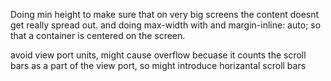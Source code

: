 Doing min height to make sure that on very big screens the content doesnt get really spread out.
and doing max-width with and margin-inline: auto; so that a container is centered on the screen.

avoid view port units, might cause overflow becuase it counts the scroll bars as a part of the view port, so might introduce horizantal scroll bars